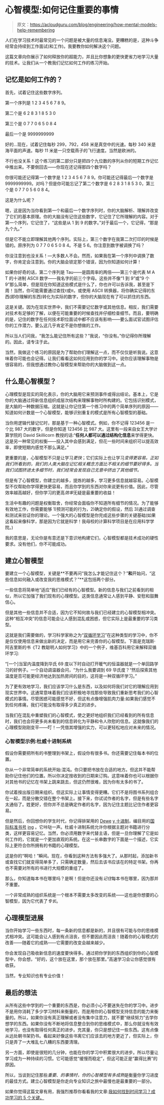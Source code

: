# 心智模型:如何记住重要的事情

> 原文：<https://acloudguru.com/blog/engineering/how-mental-models-help-remembering>

人们在学习技术时最常见的一个问题是被大量的信息淹没。更糟糕的是，这种斗争经常会持续到工作面试(和工作)。我要教你如何解决这个问题。

这篇文章向你展示了如何释放你的超能力，并且比你想象的更快更省力地学习大量的技术。让我们从一个教我们记忆如何工作的练习开始。

## 记忆是如何工作的？

首先，试着记住这些数字序列。

第一个序列是 1 2 3 4 5 6 7 8 9。

第二个是 6 2 8 3 1 8 5 3 0

第三个是 0 7 7 0 6 5 0 8 4

最后一个是 9999999999

好的…现在，试着记住每秒 299，792，458 米是真空中的光速。每秒 340 米是海平面的声速。每秒 11 米是一只空载燕子的飞行速度。当然是欧洲的。

不行也没关系！这个练习的第二部分只是把四个九位数的序列从你的短期工作记忆中推出来。不要倒回去——你现在还记得那四个数字吗？

你很可能还记得第一个数字是 1 2 3 4 5 6 7 8 9。你可能还记得最后一个数字是 9999999999。对吗？但是你可能忘记了第二个数字是 6 2 8 3 1 8 5 3 0，第三个是 0 7 7 0 5 6 0 8 4。

这是为什么呢？

嗯，这是因为当你看到第一个和最后一个数字序列时，你的大脑解析、理解并改变了它们的基本原理。你的大脑没有记住这些数字，它记住了它所理解的内容。对于第一个序列，它记住了，“这些是从 1 到 9 的数字。”对于最后一个，它记得，“那是九个九。”

但是它不能立即理解其他两个序列。实际上，第三个数字在我第二次打印的时候是错的。原序列为 0 7 7 0 6 5 0 8 4。不是 5 6。你注意到数字被调换了吗？

你没注意到也没关系！—大多数人不会。然而，如果我在第一个序列中调换了数字，你肯定会注意到。你的大脑会锁定那个错误，因为你知道如何计算！

如果你好奇的话，第二个序列是 Tau——是圆周率的两倍——第三个是代表 M A T 的十进制 ASCII 数字——我名字的前三个字母。这些并不像“1 到 9”或“9 个 9”那么简单，但是现在你知道这些模式是什么了，你也许可以告诉我，甚至是下周！当然，你可能需要通过查找τ或π，或使用 ASCII 转换器，将你确实记得的东西(即你理解的东西)转化为实际的数字，但你的大脑现在有了可以抓住的东西。

这是关键。因为在现实世界中，我们不需要记忆数字或其他信息。相反，我们需要对技术有足够的了解，以便在可能重要的时候查找并仔细检查细节。而且，要明确的是，记住的数字在任何技术职位面试中都不应该有影响——要么面试官试图评估你的工作潜力，要么这几乎肯定不是你想做的工作。

所以当人们问我，“我怎么能记住所有这些？”我说，“你没有。”你记得你所理解的。因此，请专注于此。

当然，我做这个练习的原因是为了帮助你们理解这一点，而不仅仅是听我说。这意味着你可能也会记得。让我们看看这如何应用到你的学习中。说你应该理解事物是很容易的，但我想通过教你心智模型来帮助你的大脑做到这一点。

## 什么是心智模型？

心理模型是现实的简化表示，你的大脑用它来预测事件或得出结论。基本上，它是你的大脑通过将新信息组织成层次结构来理解事物时所构建的。它包括识别模式，是大脑的一种数据压缩。这就是让你记住第一个练习中的两个简单序列的原因——知道如何计数是一个心智模型，能够识别重复的模式是所有心智模型的基础。

当你用逻辑代替记忆时，那是基于一种心智模式。例如，你不记得 123456 是一个比 987 大的数字，但是你知道 123456 比 987 大。这里有一段来自女王大学计算学院的 David Skillicorn 教授的话:“**任何人都可以通过结构化信息**来学得更快。这是另一种常见的权衡——投入其中会感到满足，但花一些时间来组织可以提高效率，即使短期内感觉不那么满足。”

更重要的是，心智模型不只是让学习*更快*；它们实际上也让学习*变得更容易。正如我们所看到的，我们的人类大脑在记忆相关概念方面比不相关的细节要好得多。当我们试图挤进太多细节时，我们经常会发现自己无意中挤出了其他细节。*

但是有了心智模型，你建立的越多，提炼的越多，学习更多信息就越容易。心智模型不仅帮助你学得更快更容易，而且你学到的东西对你来说更有价值。因此，尽管效率越高越好，但你学习的更高*效率*无疑是最重要的收益！

生活中有趣的问题是权衡取舍，你经常会面临你不知道所有细节的情况。为了能够有效地工作，你需要能够 1)预测可能的行为，2)确定你的假设，然后 3)通过调查和测试来验证你的理论。一个强大的心智模型是你完成这些步骤的关键基础(如果这看起来像科学，那是因为它就是科学！我母校的计算科学项目是在应用科学学院。)

我的意思是，无论你是有意还是下意识地构建它们，心智模型都是技术成功的硬性要求。没有他们，你不可能成功。

## 建立心智模型

要建立一个心智模型，关键是**不要再问“我怎么才能记住这个？”**和**开始问，“这些信息如何融入或改变我的思维模式？”**这包括两个部分。

一些信息将简单地“适应”我们已经有的心智模型。新的信息与我们之前看到的相似，所以它加强了我们现有的心理模型。这类信息通常让人感到平静、安慰和鼓舞信心。

但是其他一些信息并不合适，因为它不知何故与我们已经建立的心智模型相冲突。这种“相互冲突”的信息可能会让人感到混乱或困惑，但它实际上是最重要的学习类型。

这就是我们需要做的，学习科学家称之为“[双循环学习](https://en.wikipedia.org/wiki/Double-loop_learning)”在这种类型的学习中，你不是仅仅使用信息来做出新的决定，而是用它来完善你的心智模型。下面是克瑞斯·阿吉里斯的书《T2 教聪明人如何学习》中的一个例子，维基百科用它来解释双循环学习:

“[一个]当室内温度降到华氏 69 度以下时自动打开暖气的恒温器就是一个单回路学习的好例子。一个自动调温器会问，“为什么我要调到 69 华氏度？“然后探索其他温度是否可能更经济地达到加热房间的目的，这将是一种双循环学习。”

为了更有效地学习，我们应该学习什么是东西，以及如何将我们对它的理解应用到现实世界中。这通常意味着我们应该积极地寻找那些导致我们重新思考我们的心智模式的事情。尽管困惑可能感觉不好，但这有点像增强肌肉力量:如果我们感觉不到任何疼痛，我们可能没有取得多少真正的进步。

当我们在混乱中重塑我们的心智模式，使之更好地组织我们已经看到的所有信息时，我们也会将更多尚未看到的信息转化为平静和令人欣慰的信息。这就像我们的心理模型刚刚变平——叮！—凭借其增强的实力，可以更轻松地应对未来的情况。

### 心智模型示例:杜威十进制系统

假设你需要把所有的书整理到书架上，假设你有很多书。你还需要记住每本书的位置。

你从一个非常简单的系统开始:混沌。你只要把书放在合适的地方。但这并不能帮助你记住他们的位置。所以你决定按收到的日期来订购。这意味着你也可以根据你对其他书的记忆在书架上跳来跳去，但这仍然很难，因为你有太多的书了。

你试着按出版日期来组织。但这实际上让事情变得更糟。它们不是将图书系列组合在一起，而是分散交错在整个书架上。接下来，你试试作者的名字，但是有些名字太通俗了。姓更好，但你并不总是确定作者的名字，因为记住主题比记住作者更容易。

但是然后，你回想你的学生时代，你记得排架用的 [Dewe](https://simple.wikipedia.org/wiki/Dewey_Decimal_System) [y 十进制](https://simple.wikipedia.org/wiki/Dewey_Decimal_System)，编目用的[国际标准书号](https://en.wikipedia.org/wiki/ISBN) [ing](https://en.wikipedia.org/wiki/ISBN) 。它咔哒一声。杜威十进制系统允许你根据主题对书籍进行分类，这样更容易记忆。当然，你必须用数字来代替主语，但是一旦你理解了它是如何工作的，它就是一个更加直观的系统。在这一长串数字的下面是一个描述，它实际上更符合你所拥有的书籍的心理模型。

这是你的“啊哈！”瞬间。现在，你看到这种方法有多强大了。从那时起，添加新书或查找它们就变得简单多了，只需确定数量，然后去该书应该在的特定书架。你再也不需要对所有的书进行大规模的重组了。

那么，你知道每本书在哪里吗？是啊！但是你还没有*记住*每本书在哪里，因为那并不重要。

一个非常成熟的组织系统是一个根本不需要太多改变的系统——这也是你想要的心智模型，因为它代表了*专长*。

## 心理模型进展

当你开始学习一些东西时，每一条新的信息都是新的，并且很有可能与你的思维模式相冲突。这可能会让人感到有点沮丧，但不要因此而沮丧！随着你的心智模式的改善——随着它的成熟——它需要的改变会越来越少。

你会发现自己吸收新信息的速度要快得多。通过把你学到的东西组织到你的心智模型中，你会想，“好的，这个放在这里，那个放在那里。”高速学习会让你感觉很有收获。

当然，专业知识也有专业价值！

## 最后的想法

从所有这些中学到的一个重要的东西是，你必须小心不要迷失在你的学习中。进步不是用你消耗了多少学习材料来衡量的，而是用你的心智模型支持信息的能力来衡量的。所以，如果你没有真正理解或者没有集中注意力，就不要“继续努力”去学你想学的东西。如果你没有不断地将信息整合到你的思维模式中，那么你就没有有效地学习，也没有取得任何真正的进步。充其量，你只是想记住一些东西。这有点像从远处朝书架扔书。看起来好像这些书离它们应该去的地方更近了，但实际上，你只是弄了一大堆乱七八糟的东西要清理。

另一方面，即使是很短的几分钟，也能在你的学习中积累很大的进步。所以尽量让学习成为一种持续的习惯。它可能感觉“缓慢而稳定”，但这可能正是“赢得比赛”的原因。

所以，当谈到记住那些*重要*、*的事情时，你的心智模型有多成熟*是衡量你学习进度的最佳方式。建立心智模型是你走向专业知识之旅中最慢也是最重要的一部分。

如果你觉得这篇文章有用，我强烈推荐你看看我的文章:[我如何找到时间学习？成功学习的 5 个关键。](https://acloudguru.com/blog/engineering/how-do-i-find-time-to-study)